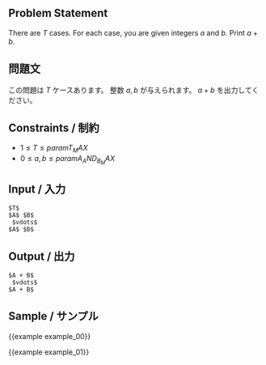 <div markdown="1" class="lang-en">

Problem Statement
---------

There are $T$ cases.
For each case, you are given integers $a$ and $b$. Print $a + b$.

</div>
<div markdown="1" class="lang-ja">

問題文
---------

この問題は $T$ ケースあります。
整数 $a, b$ が与えられます。 $a + b$ を出力してください。

</div>

Constraints / 制約
---------

- $1 \leq T \leq {{param T_MAX}}$
- $0 \leq a, b \leq {{param A_AND_B_MAX}}$


Input / 入力
---------

```
$T$
$A$ $B$
 $vdots$
$A$ $B$
```

Output / 出力
---------

```
$A + B$
 $vdots$
$A + B$
```

Sample / サンプル
---------

{{example example_00}}

{{example example_01}}
